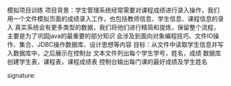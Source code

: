 模拟项目训练
项目背景：学生管理系统经常需要对课程成绩进行录入操作，我们用一个文件模拟页面的成绩录入工作，也包括教师信息、学生信息、课程信息的录入
        真实系统会有更多类型的数据，我们将他们进行精简和提炼，保留整个流程，主要是为了巩固java的最重要的部分知识
        会涉及到面向对象编程技巧、文件IO操作、集合、JDBC操作数据库、设计思想等内容
目标：从文件中读取学生信息并写入数据库中，之后展示在控制台
文本文件列出每个学生学号，姓名，成绩
数据库创建学生表，课程表，课程成绩表
控制台输出每门课的最好成绩及学生姓名

signature:
